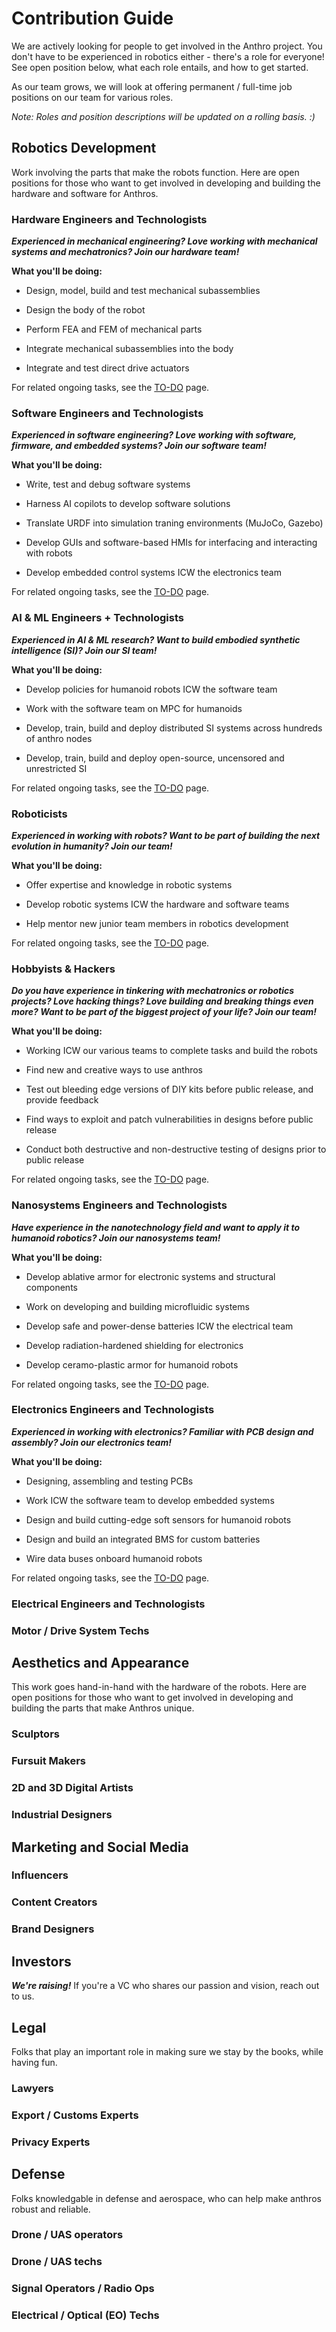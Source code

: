 # Contribution Guide

We are actively looking for people to get involved in the Anthro project. You don't have to be experienced in robotics either - there's a role for everyone! See open position below, what each role entails, and how to get started. 

As our team grows, we will look at offering permanent / full-time job positions on our team for various roles.

*Note: Roles and position descriptions will be updated on a rolling basis. :)*

## Robotics Development

Work involving the parts that make the robots function. Here are open positions for those who want to get involved in developing and building the hardware and software for Anthros. 

### Hardware Engineers and Technologists

***Experienced in mechanical engineering? Love working with mechanical systems and mechatronics? Join our hardware team!***

**What you'll be doing:** 

- Design, model, build and test mechanical subassemblies 

- Design the body of the robot 

- Perform FEA and FEM of mechanical parts 

- Integrate mechanical subassemblies into the body 

- Integrate and test direct drive actuators 

For related ongoing tasks, see the [TO-DO](TO-DO.md#hardware) page.

### Software Engineers and Technologists

***Experienced in software engineering? Love working with software, firmware, and embedded systems? Join our software team!***

**What you'll be doing:**

- Write, test and debug software systems

- Harness AI copilots to develop software solutions

- Translate URDF into simulation traning environments (MuJoCo, Gazebo)

- Develop GUIs and software-based HMIs for interfacing and interacting with robots

- Develop embedded control systems ICW the electronics team

For related ongoing tasks, see the [TO-DO](TO-DO.md#software) page.

### AI & ML Engineers + Technologists

***Experienced in AI & ML research? Want to build embodied synthetic intelligence (SI)? Join our SI team!***

**What you'll be doing:**

- Develop policies for humanoid robots ICW the software team

- Work with the software team on MPC for humanoids

- Develop, train, build and deploy distributed SI systems across hundreds of anthro nodes

- Develop, train, build and deploy open-source, uncensored and unrestricted SI

For related ongoing tasks, see the [TO-DO](TO-DO.md#SI) page.

### Roboticists

***Experienced in working with robots? Want to be part of building the next evolution in humanity? Join our team!***

**What you'll be doing:**

- Offer expertise and knowledge in robotic systems

- Develop robotic systems ICW the hardware and software teams

- Help mentor new junior team members in robotics development


For related ongoing tasks, see the [TO-DO](TO-DO.md) page.

### Hobbyists & Hackers

***Do you have experience in tinkering with mechatronics or robotics projects? Love hacking things? Love building and breaking things even more? Want to be part of the biggest project of your life? Join our team!***

**What you'll be doing:**

- Working ICW our various teams to complete tasks and build the robots

- Find new and creative ways to use anthros

- Test out bleeding edge versions of DIY kits before public release, and provide feedback

- Find ways to exploit and patch vulnerabilities in designs before public release

- Conduct both destructive and non-destructive testing of designs prior to public release

For related ongoing tasks, see the [TO-DO](TO-DO.md#hacker) page.

### Nanosystems Engineers and Technologists 

***Have experience in the nanotechnology field and want to apply it to humanoid robotics? Join our nanosystems team!***

**What you'll be doing:**

- Develop ablative armor for electronic systems and structural components

- Work on developing and building microfluidic systems 

- Develop safe and power-dense batteries ICW the electrical team

- Develop radiation-hardened shielding for electronics

- Develop ceramo-plastic armor for humanoid robots 

For related ongoing tasks, see the [TO-DO](TO-DO.md#nano) page.

### Electronics Engineers and Technologists

***Experienced in working with electronics? Familiar with PCB design and assembly? Join our electronics team!***

**What you'll be doing:**

- Designing, assembling and testing PCBs

- Work ICW the software team to develop embedded systems 

- Design and build cutting-edge soft sensors for humanoid robots

- Design and build an integrated BMS for custom batteries

- Wire data buses onboard humanoid robots

For related ongoing tasks, see the [TO-DO](TO-DO.md#electronics) page.

### Electrical Engineers and Technologists

### Motor / Drive System Techs

## Aesthetics and Appearance

This work goes hand-in-hand with the hardware of the robots. Here are open positions for those who want to get involved in developing and building the parts that make Anthros unique. 

### Sculptors 

### Fursuit Makers

### 2D and 3D Digital Artists

### Industrial Designers

## Marketing and Social Media

### Influencers

### Content Creators

### Brand Designers

## Investors

***We're raising!*** If you're a VC who shares our passion and vision, reach out to us.

## Legal

Folks that play an important role in making sure we stay by the books, while having fun.

### Lawyers

### Export / Customs Experts

### Privacy Experts

## Defense 

Folks knowledgable in defense and aerospace, who can help make anthros robust and reliable. 

### Drone / UAS operators

### Drone / UAS techs

### Signal Operators / Radio Ops

### Electrical / Optical (EO) Techs